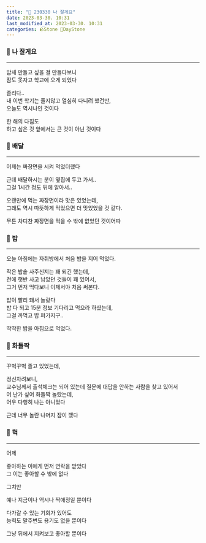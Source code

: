 ```yaml
---
title: "🌱 230330 나 잘게요"
date: 2023-03-30. 10:31
last_modified_at: 2023-03-30. 10:31
categories: 🪨Stone 🌱DayStone
---
```


### 🗿 나 잘게요

---

밤새 만들고 싶을 걸 만들다보니  
잠도 못자고 학교에 오게 되었다  

졸리다..  
내 이번 학기는 졸지않고 열심히 다니려 했건만,  
오늘도 역시나인 것이다  

한 해의 다짐도  
하고 싶은 것 앞에서는 큰 것이 아닌 것이다  

### 🗿 배달

---

어제는 짜장면을 시켜 먹었더랬다  

근데 배달하시는 분이 옆집에 두고 가서..  
그걸 1시간 정도 뒤에 알아서..  

오랜만에 먹는 짜장면이라 맛은 있었는데,  
그래도 역시 따뜻하게 먹었으면 더 맛있었을 것 같다.  

무튼 차디찬 짜장면을 먹을 수 밖에 없었던 것이어따  

### 🗿 밥

---

오늘 아침에는 자취방에서 처음 밥을 지어 먹었다.  

작은 밥솥 사주신지는 꽤 되긴 했는데,  
전에 햇반 사고 남았던 것들이 꽤 있어서,  
그거 먼저 먹다보니 이제서야 처음 써본다.  

밥이 빨리 돼서 놀랐다  
밥 다 되고 15분 정보 기다리고 먹으라 하셨는데,  
그걸 까먹고 밥 퍼가지구..  

딱딱한 밥을 아침으로 먹었다.  

### 🗿 화들짝

---

꾸벅꾸벅 졸고 있었는데,  

정신차려보니,  
교수님께서 출석체크는 되어 있는데 질문에 대답을 안하는 사람을 찾고 있어서  
어 난가 싶어 화들짝 놀랐는데,  
어우 다행히 나는 아니었다  

근데 너무 놀란 나머지 잠이 깼다  

### 🗿 헉

---

어제  

좋아하는 이에게 먼저 연락을 받았다  
그 이는 좋아할 수 밖에 없다  

그치만  

예나 지금이나 역시나 짝애정일 뿐이다  

다가갈 수 있는 기회가 있어도  
능력도 말주변도 용기도 없을 뿐이다  

그냥 뒤에서 지켜보고 좋아할 뿐이다  
